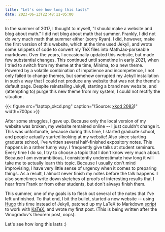 ```yaml
---
title: "Let's see how long this lasts"
date: 2023-06-13T22:48:11-05:00
---
```


In the summer of 2017, I thought to myself, "I should make a website
and blog about math." I did not blog about math that summer. Frankly,
I did not do very much math that summer either (sorry Ryan). I did,
however, make the first version of this website, which at the time used
Jekyll, and wrote some snippets of code to convert my TeX files into 
MathJax-parseable markdown. Over the years, I occasionally updated 
this website, but made few substantial changes. This continued until 
sometime in early 2021, when I tried to switch from my theme at the time, 
Minima, to a new theme. Powered by a volatile combination of 
impatience and incompetence, I not only failed to change themes,
but somehow corrupted my Jekyll installation in such a way that I could not
produce any website that was not the theme's default page. 
Despite reinstalling Jekyll, starting a brand new website, and (attempting to) purge
this new theme from my system, I could not rectify the situation.


{{< figure 
    src="laptop_xkcd.png" 
    caption="(Source: [xkcd 2083](https://xkcd.com/2083/))"
    width=700px
    >}}


After some struggles, I gave up. Because only the local version of my website
was broken, my website remained online -- I just couldn't change it. 
This was unfortunate, because during this time, I started graduate school,
and people actually started looking at my website! 
Also since starting graduate school, I've written several half-finished expository notes.
This happens in a rather funny way. I frequently give talks at student seminars. Every time I do so, I try to choose a topic
that I don't know very much about. Because I am overambitious, I consistently 
underestimate how long it will take me to actually learn this topic. Because I usually don't mind
improvising, I have very little sense of urgency when it comes to preparing things. 
As a result, I almost never finish my notes before the talk happens. 
I also sometimes write down sketches of proofs of interesting results that I hear from Frank
or from other students, but don't always finish them. 


This summer, one of my goals is to flesh out several of the notes that I've left unfinished.
To that end, I bit the bullet, started a new website -- using [Hugo](https://gohugo.io/)
this time instead of Jekyll, patched up my LaTeX to Markdown [script](https://github.com/abhijit-mudigonda/abhijit-mudigonda.github.io/tree/master/tex2markdown)
to work with [KaTeX](https://katex.org/), and wrote my first post. (This is being written
after the Vinogradov's theorem post, oops). 


Let's see how long this lasts :) 

